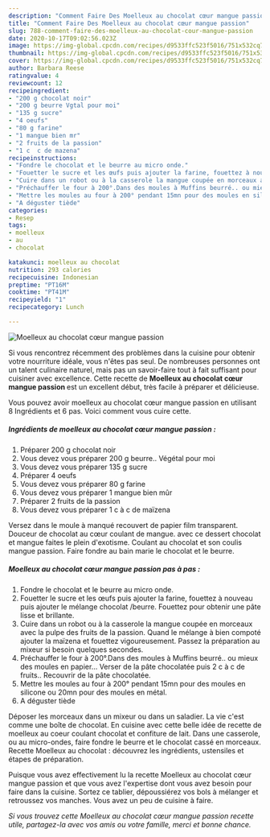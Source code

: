```yaml
---
description: "Comment Faire Des Moelleux au chocolat cœur mangue passion"
title: "Comment Faire Des Moelleux au chocolat cœur mangue passion"
slug: 788-comment-faire-des-moelleux-au-chocolat-cour-mangue-passion
date: 2020-10-17T09:02:56.023Z
image: https://img-global.cpcdn.com/recipes/d9533ffc523f5016/751x532cq70/moelleux-au-chocolat-coeur-mangue-passion-photo-principale-de-la-recette.jpg
thumbnail: https://img-global.cpcdn.com/recipes/d9533ffc523f5016/751x532cq70/moelleux-au-chocolat-coeur-mangue-passion-photo-principale-de-la-recette.jpg
cover: https://img-global.cpcdn.com/recipes/d9533ffc523f5016/751x532cq70/moelleux-au-chocolat-coeur-mangue-passion-photo-principale-de-la-recette.jpg
author: Barbara Reese
ratingvalue: 4
reviewcount: 12
recipeingredient:
- "200 g chocolat noir"
- "200 g beurre Vgtal pour moi"
- "135 g sucre"
- "4 oeufs"
- "80 g farine"
- "1 mangue bien mr"
- "2 fruits de la passion"
- "1 c  c de mazena"
recipeinstructions:
- "Fondre le chocolat et le beurre au micro onde."
- "Fouetter le sucre et les œufs puis ajouter la farine, fouettez à nouveau puis ajouter le mélange chocolat /beurre. Fouettez pour obtenir une pâte lisse et brillante."
- "Cuire dans un robot ou à la casserole la mangue coupée en morceaux avec la pulpe des fruits de la passion. Quand le mélange à bien compoté ajouter la maïzena et fouettez vigoureusement. Passez la préparation au mixeur si besoin quelques secondes."
- "Préchauffer le four à 200°.Dans des moules à Muffins beurré.. ou mieux des moules en papier... Verser de la pâte chocolatée puis 2 c à c de fruits.. Recouvrir de la pâte chocolatée."
- "Mettre les moules au four à 200° pendant 15mn pour des moules en silicone ou 20mn pour des moules en métal."
- "A déguster tiède"
categories:
- Resep
tags:
- moelleux
- au
- chocolat

katakunci: moelleux au chocolat 
nutrition: 293 calories
recipecuisine: Indonesian
preptime: "PT16M"
cooktime: "PT41M"
recipeyield: "1"
recipecategory: Lunch

---
```



![Moelleux au chocolat cœur mangue passion](https://img-global.cpcdn.com/recipes/d9533ffc523f5016/751x532cq70/moelleux-au-chocolat-coeur-mangue-passion-photo-principale-de-la-recette.jpg)

Si vous rencontrez récemment des problèmes dans la cuisine pour obtenir votre nourriture idéale, vous n'êtes pas seul. De nombreuses personnes ont un talent culinaire naturel, mais pas un savoir-faire tout à fait suffisant pour cuisiner avec excellence. Cette recette de <strong> Moelleux au chocolat cœur mangue passion </strong> est un excellent début, très facile à préparer et délicieuse.

<!--inarticleads1-->

Vous pouvez avoir moelleux au chocolat cœur mangue passion en utilisant 8 Ingrédients et 6 pas. Voici comment vous cuire cette.

##### Ingrédients de moelleux au chocolat cœur mangue passion :

1. Préparer 200 g chocolat noir
1. Vous devez vous préparer 200 g beurre.. Végétal pour moi
1. Vous devez vous préparer 135 g sucre
1. Préparer 4 oeufs
1. Vous devez vous préparer 80 g farine
1. Vous devez vous préparer 1 mangue bien mûr
1. Préparer 2 fruits de la passion
1. Vous devez vous préparer 1 c à c de maïzena


Versez dans le moule à manqué recouvert de papier film transparent. Douceur de chocolat au cœur coulant de mangue. avec ce dessert chocolat et mangue faites le plein d&#39;exotisme. Coulant au chocolat et son coulis mangue passion. Faire fondre au bain marie le chocolat et le beurre. 

<!--inarticleads2-->

##### Moelleux au chocolat cœur mangue passion pas à pas :

1. Fondre le chocolat et le beurre au micro onde.
1. Fouetter le sucre et les œufs puis ajouter la farine, fouettez à nouveau puis ajouter le mélange chocolat /beurre. Fouettez pour obtenir une pâte lisse et brillante.
1. Cuire dans un robot ou à la casserole la mangue coupée en morceaux avec la pulpe des fruits de la passion. Quand le mélange à bien compoté ajouter la maïzena et fouettez vigoureusement. Passez la préparation au mixeur si besoin quelques secondes.
1. Préchauffer le four à 200°.Dans des moules à Muffins beurré.. ou mieux des moules en papier... Verser de la pâte chocolatée puis 2 c à c de fruits.. Recouvrir de la pâte chocolatée.
1. Mettre les moules au four à 200° pendant 15mn pour des moules en silicone ou 20mn pour des moules en métal.
1. A déguster tiède


Déposer les morceaux dans un mixeur ou dans un saladier. La vie c&#39;est comme une boîte de chocolat. En cuisine avec cette belle idée de recette de moelleux au coeur coulant chocolat et confiture de lait. Dans une casserole, ou au micro-ondes, faire fondre le beurre et le chocolat cassé en morceaux. Recette Moelleux au chocolat : découvrez les ingrédients, ustensiles et étapes de préparation. 

<!--inarticleads1-->

<p>
Puisque vous avez effectivement lu la recette Moelleux au chocolat cœur mangue passion et que vous avez l'expertise dont vous avez besoin pour faire dans la cuisine. Sortez ce tablier, dépoussiérez vos bols à mélanger et retroussez vos manches. Vous avez un peu de cuisine à faire.
</p>

<p>
<i>Si vous trouvez cette Moelleux au chocolat cœur mangue passion recette utile, partagez-la avec vos amis ou votre famille, merci et bonne chance.</i>
</p>
